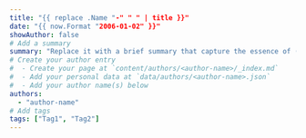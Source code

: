```yaml
---
title: "{{ replace .Name "-" " " | title }}"
date: "{{ now.Format "2006-01-02" }}"
showAuthor: false
# Add a summary
summary: "Replace it with a brief summary that capture the essence of (1) what the article is about and (2) how the reader will benefit from reading it. For examples, check other article summaries."
# Create your author entry
#  - Create your page at `content/authors/<author-name>/_index.md`
#  - Add your personal data at `data/authors/<author-name>.json`
#  - Add your author name(s) below
authors:
  - "author-name"
# Add tags
tags: ["Tag1", "Tag2"]
---
```

